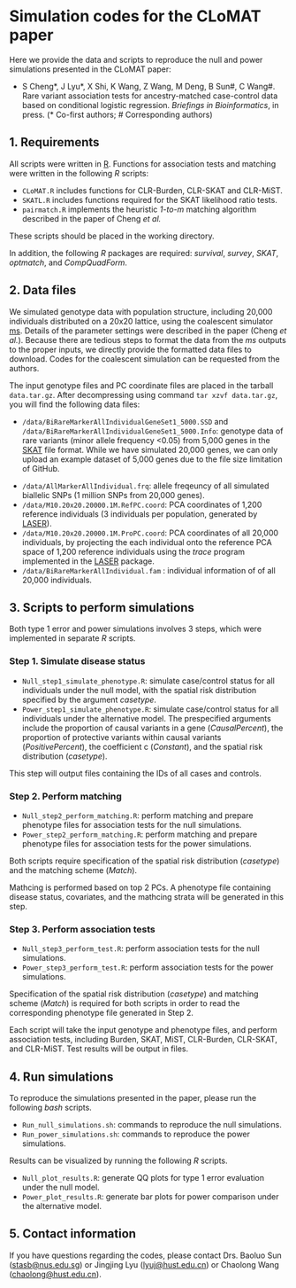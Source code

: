 # Simulation codes for the CLoMAT paper

Here we provide the data and scripts to reproduce the null and power simulations presented in the CLoMAT paper:

* S Cheng\*, J Lyu\*, X Shi, K Wang, Z Wang, M Deng, B Sun#, C Wang#. Rare variant association tests for ancestry-matched case-control data based on conditional logistic regression. *Briefings in Bioinformatics*, in press. (\* Co-first authors; # Corresponding authors)



## 1. Requirements

All scripts were written in [R](https://www.r-project.org/). Functions for association tests and matching were written in the following *R* scripts:

- `CLoMAT.R` includes functions for CLR-Burden,  CLR-SKAT and CLR-MiST.
- `SKATL.R` includes functions required for the SKAT likelihood ratio tests.
- `pairmatch.R` implements the heuristic *1-to-m* matching algorithm described in the paper of Cheng *et al.*

These scripts should be placed in the working directory. 

In addition, the following *R* packages are required: *survival*, *survey*, *SKAT*, *optmatch*, and *CompQuadForm*.



## 2. Data files

We simulated genotype data with population structure, including 20,000 individuals distributed on a 20x20 lattice, using the coalescent simulator [ms](http://home.uchicago.edu/~rhudson1/source/mksamples.html). Details of the parameter settings were described in the paper (Cheng *et al.*). Because there are tedious steps to format the data from the *ms* outputs to the proper inputs, we directly provide the formatted data files to download. Codes for the coalescent simulation can be requested from the authors.

The input genotype files and PC coordinate files are placed in the tarball `data.tar.gz`. After decompressing using command `tar xzvf data.tar.gz`, you will find the following data files:

* `/data/BiRareMarkerAllIndividualGeneSet1_5000.SSD` and `/data/BiRareMarkerAllIndividualGeneSet1_5000.Info`: genotype data of rare variants (minor allele frequency <0.05) from 5,000 genes in the [SKAT](https://cran.r-project.org/web/packages/SKAT/index.html) file format. While we have simulated 20,000 genes, we can only upload an example dataset of 5,000 genes due to the file size limitation of GitHub.

- `/data/AllMarkerAllIndividual.frq`: allele freqeuncy of all simulated biallelic SNPs (1 million SNPs from 20,000 genes).
- `/data/M10.20x20.20000.1M.RefPC.coord`: PCA coordinates of 1,200 reference individuals (3 individuals per population, generated by [LASER](http://csg.sph.umich.edu/chaolong/LASER/)).
- `/data/M10.20x20.20000.1M.ProPC.coord`: PCA coordinates of all 20,000 individuals, by projecting the each individual onto the reference PCA space of 1,200 reference individuals using the *trace* program implemented in the [LASER](http://csg.sph.umich.edu/chaolong/LASER/) package.  
- `/data/BiRareMarkerAllIndividual.fam` : individual information of of all 20,000 individuals.



 ## 3. Scripts to perform simulations

Both type 1 error and power simulations involves 3 steps, which were implemented in separate *R* scripts.

### Step 1. Simulate disease status

- `Null_step1_simulate_phenotype.R`: simulate case/control status for all individuals under the null model, with the spatial risk distribution specified by the argument *casetype*.
- `Power_step1_simulate_phenotype.R`: simulate case/control status for all individuals under the alternative model. The prespecified arguments include the proportion of causal variants in a gene (*CausalPercent*), the proportion of protective variants within causal variants (*PositivePercent*), the coefficient c (*Constant*), and the spatial risk distribution (*casetype*).

This step will output files containing the IDs of all cases and controls. 

### Step 2. Perform matching

- `Null_step2_perform_matching.R`: perform matching and prepare phenotype files for association tests for the null simulations.
- `Power_step2_perform_matching.R`: perform matching and prepare phenotype files for association tests for the power simulations.

Both scripts require specification of the spatial risk distribution (*casetype*) and the matching scheme (*Match*). 

Mathcing is performed based on top 2 PCs. A phenotype file containing disease status, covariates, and the mathcing strata will be generated in this step. 

### Step 3. Perform association tests

- `Null_step3_perform_test.R`: perform association tests for the null simulations.
- `Power_step3_perform_test.R`: perform association tests for the power simulations.

Specification of the spatial risk distribution (*casetype*) and matching scheme (*Match*) is required for both scripts in order to read the corresponding phenotype file generated in Step 2. 

Each script will take the input genotype and phenotype files, and perform association tests, including Burden, SKAT, MiST, CLR-Burden, CLR-SKAT, and CLR-MiST. Test results will be output in files.



 ## 4. Run simulations

To reproduce the simulations presented in the paper, please run the following *bash* scripts.

- `Run_null_simulations.sh`: commands to reproduce the null simulations.
- `Run_power_simulations.sh`: commands to reproduce the power simulations.

Results can be visualized by running the following *R* scripts.

- `Null_plot_results.R`: generate QQ plots for type 1 error evaluation under the null model.
- `Power_plot_results.R`: generate bar plots for power comparison under the alternative model.



 ## 5. Contact information

If you have questions regarding the codes, please contact Drs. Baoluo Sun (stasb@nus.edu.sg) or Jingjing Lyu (lyuj@hust.edu.cn) or Chaolong Wang (chaolong@hust.edu.cn).

